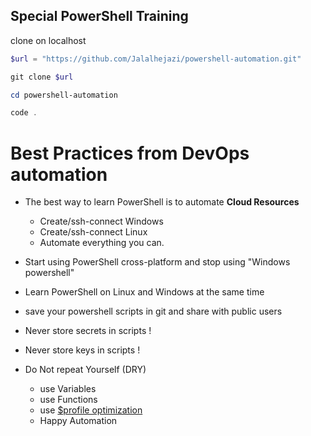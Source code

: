 
## Special PowerShell Training 

clone on localhost

```powershell
$url = "https://github.com/Jalalhejazi/powershell-automation.git"

git clone $url

cd powershell-automation

code .
```



# Best Practices from DevOps automation

- The best way to learn PowerShell is to automate **Cloud Resources**
  - Create/ssh-connect Windows 
  - Create/ssh-connect Linux 
  - Automate everything you can.

- Start using PowerShell cross-platform and stop using "Windows powershell"

- Learn PowerShell on Linux and Windows at the same time

- save your powershell scripts in git and share with public users

- Never store secrets in scripts !
- Never store keys in scripts !

- Do Not repeat Yourself (DRY)
  - use Variables
  - use Functions
  - use [$profile optimization](https://github.com/Jalalhejazi/powershell-profile.git)
  - Happy Automation
  


